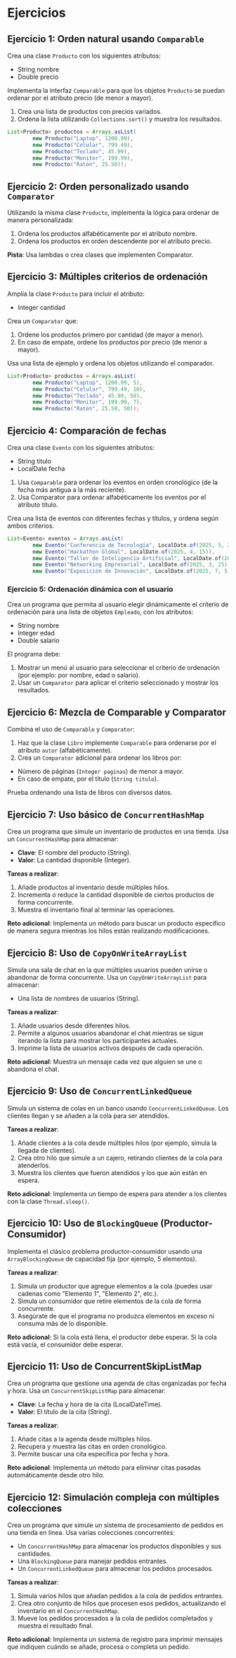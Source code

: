 # Ejercicios
## Ejercicio 1: Orden natural usando `Comparable`
Crea una clase `Producto` con los siguientes atributos:
- String nombre
- Double precio

Implementa la interfaz `Comparable` para que los objetos `Producto` se puedan ordenar por el atributo precio (de menor a mayor).
1. Crea una lista de productos con precios variados.
1. Ordena la lista utilizando `Collections.sort()` y muestra los resultados.

```Java
List<Producto> productos = Arrays.asList(
        new Producto("Laptop", 1200.99),
        new Producto("Celular", 799.49),
        new Producto("Teclado", 45.99),
        new Producto("Monitor", 199.99),
        new Producto("Ratón", 25.50));
```

## Ejercicio 2: Orden personalizado usando `Comparator`
Utilizando la misma clase `Producto`, implementa la lógica para ordenar de manera personalizada:
1. Ordena los productos alfabéticamente por el atributo nombre.
1. Ordena los productos en orden descendente por el atributo precio.

**Pista**: Usa lambdas o crea clases que implementen Comparator.

## Ejercicio 3: Múltiples criterios de ordenación
Amplía la clase `Producto` para incluir el atributo:
- Integer cantidad

Crea un `Comparator` que:
1. Ordene los productos primero por cantidad (de mayor a menor).
1. En caso de empate, ordene los productos por precio (de menor a mayor).

Usa una lista de ejemplo y ordena los objetos utilizando el comparador.

```Java
List<Producto> productos = Arrays.asList(
        new Producto("Laptop", 1200.99, 5),
        new Producto("Celular", 799.49, 10),
        new Producto("Teclado", 45.99, 50),
        new Producto("Monitor", 199.99, 7),
        new Producto("Ratón", 25.50, 50));
```

## Ejercicio 4: Comparación de fechas
Crea una clase `Evento` con los siguientes atributos:
- String titulo
- LocalDate fecha

1. Usa `Comparable` para ordenar los eventos en orden cronológico (de la fecha más antigua a la más reciente).
1. Usa Comparator para ordenar alfabéticamente los eventos por el atributo titulo.

Crea una lista de eventos con diferentes fechas y títulos, y ordena según ambos criterios.

```Java
List<Evento> eventos = Arrays.asList(
        new Evento("Conferencia de Tecnología", LocalDate.of(2025, 5, 20)),
        new Evento("Hackathon Global", LocalDate.of(2025, 4, 15)),
        new Evento("Taller de Inteligencia Artificial", LocalDate.of(2025, 6, 10)),
        new Evento("Networking Empresarial", LocalDate.of(2025, 3, 25)),
        new Evento("Exposición de Innovación", LocalDate.of(2025, 7, 5)));
```

### Ejercicio 5: Ordenación dinámica con el usuario
Crea un programa que permita al usuario elegir dinámicamente el criterio de ordenación para una lista de objetos `Empleado`, con los atributos:
- String nombre
- Integer edad
- Double salario

El programa debe:
1. Mostrar un menú al usuario para seleccionar el criterio de ordenación (por ejemplo: por nombre, edad o salario).
2. Usar un `Comparator` para aplicar el criterio seleccionado y mostrar los resultados.

## Ejercicio 6: Mezcla de Comparable y Comparator
Combina el uso de `Comparable` y `Comparator`:

1. Haz que la clase `Libro` implemente `Comparable` para ordenarse por el atributo `autor` (alfabéticamente).
1. Crea un `Comparator` adicional para ordenar los libros por:
  - Número de páginas (`Integer paginas`) de menor a mayor.
  - En caso de empate, por el título (`String titulo`).

Prueba ordenando una lista de libros con diversos datos.

## Ejercicio 7: Uso básico de `ConcurrentHashMap`
Crea un programa que simule un inventario de productos en una tienda. Usa un `ConcurrentHashMap` para almacenar:
- **Clave**: El nombre del producto (String).
- **Valor**: La cantidad disponible (Integer).

**Tareas a realizar**:
1. Añade productos al inventario desde múltiples hilos.
1. Incrementa o reduce la cantidad disponible de ciertos productos de forma concurrente.
1. Muestra el inventario final al terminar las operaciones.

**Reto adicional**: Implementa un método para buscar un producto específico de manera segura mientras los hilos están realizando modificaciones.

## Ejercicio 8: Uso de `CopyOnWriteArrayList`
Simula una sala de chat en la que múltiples usuarios pueden unirse o abandonar de forma concurrente. Usa un `CopyOnWriteArrayList` para almacenar:
- Una lista de nombres de usuarios (String).

**Tareas a realizar**:
1. Añade usuarios desde diferentes hilos.
1. Permite a algunos usuarios abandonar el chat mientras se sigue iterando la lista para mostrar los participantes actuales.
1. Imprime la lista de usuarios activos después de cada operación.

**Reto adicional**: Muestra un mensaje cada vez que alguien se une o abandona el chat.

## Ejercicio 9: Uso de `ConcurrentLinkedQueue`
Simula un sistema de colas en un banco usando `ConcurrentLinkedQueue`. Los clientes llegan y se añaden a la cola para ser atendidos.

**Tareas a realizar**:
1. Añade clientes a la cola desde múltiples hilos (por ejemplo, simula la llegada de clientes).
1. Crea otro hilo que simule a un cajero, retirando clientes de la cola para atenderlos.
1. Muestra los clientes que fueron atendidos y los que aún están en espera.

**Reto adicional**: Implementa un tiempo de espera para atender a los clientes con la clase `Thread.sleep()`.

## Ejercicio 10: Uso de `BlockingQueue` (Productor-Consumidor)
Implementa el clásico problema productor-consumidor usando una `ArrayBlockingQueue` de capacidad fija (por ejemplo, 5 elementos).

**Tareas a realizar**:
1. Simula un productor que agregue elementos a la cola (puedes usar cadenas como "Elemento 1", "Elemento 2", etc.).
1. Simula un consumidor que retire elementos de la cola de forma concurrente.
1. Asegúrate de que el programa no produzca elementos en exceso ni consuma más de lo disponible.

**Reto adicional**: Si la cola está llena, el productor debe esperar. Si la cola está vacía, el consumidor debe esperar.

## Ejercicio 11: Uso de ConcurrentSkipListMap
Crea un programa que gestione una agenda de citas organizadas por fecha y hora. Usa un `ConcurrentSkipListMap` para almacenar:
- **Clave**: La fecha y hora de la cita (LocalDateTime).
- **Valor**: El título de la cita (String).

**Tareas a realizar**:
1. Añade citas a la agenda desde múltiples hilos.
1. Recupera y muestra las citas en orden cronológico.
1. Permite buscar una cita específica por fecha y hora.

**Reto adicional**: Implementa un método para eliminar citas pasadas automáticamente desde otro hilo.

## Ejercicio 12: Simulación compleja con múltiples colecciones
Crea un programa que simule un sistema de procesamiento de pedidos en una tienda en línea. Usa varias colecciones concurrentes:
- Un `ConcurrentHashMap` para almacenar los productos disponibles y sus cantidades.
- Una `BlockingQueue` para manejar pedidos entrantes.
- Un `ConcurrentLinkedQueue` para almacenar los pedidos procesados.

**Tareas a realizar**:
1. Simula varios hilos que añadan pedidos a la cola de pedidos entrantes.
1. Crea otro conjunto de hilos que procesen esos pedidos, actualizando el inventario en el `ConcurrentHashMap`.
1. Mueve los pedidos procesados a la cola de pedidos completados y muestra el resultado final.

**Reto adicional**: Implementa un sistema de registro para imprimir mensajes que indiquen cuándo se añade, procesa o completa un pedido.